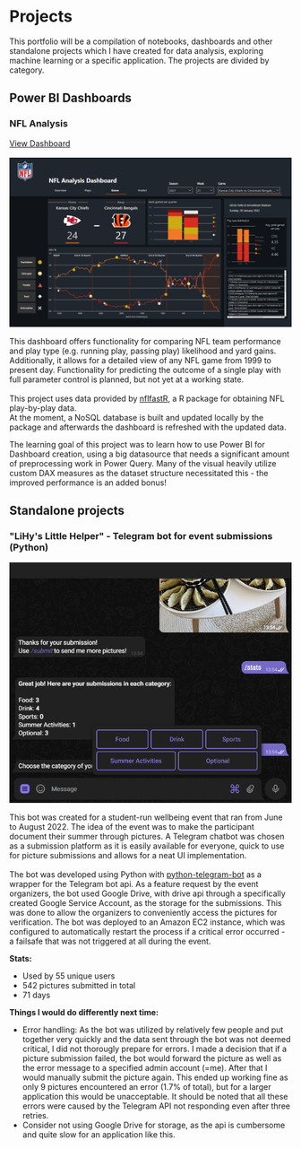 # Projects
<p>This portfolio will be a compilation of notebooks, dashboards and other standalone projects which I have created for data analysis, exploring machine learning or a specific application. The projects are divided by category.</p>

## Power BI Dashboards

### NFL Analysis

[View Dashboard](https://app.powerbi.com/view?r=eyJrIjoiYmMyYWY2ZjgtNGM1ZC00ZGVjLWFhODMtYTY5OTM0N2I1YmJmIiwidCI6IjhkZWQ3ODVjLTJiYTYtNGIxYS05NmUyLWY3NGFiZTk2MWFiZCIsImMiOjh9)
<br>
<br>![NFL Dashboard game view](https://github.com/epaunonen/epaunonen.github.io/blob/main/Assets/NFL/NFL_1.PNG?raw=true "Game view")

This dashboard offers functionality for comparing NFL team performance and play type (e.g. running play, passing play) likelihood and yard gains.
Additionally, it allows for a detailed view of any NFL game from 1999 to present day.
Functionality for predicting the outcome of a single play with full parameter control is planned, but not yet at a working state.<br>
<br>
This project uses data provided by [nflfastR](https://www.nflfastr.com/index.html), a R package for obtaining NFL play-by-play data.<br>
At the moment, a NoSQL database is built and updated locally by the package and afterwards the dashboard is refreshed with the updated data.<br>

The learning goal of this project was to learn how to use Power BI for Dashboard creation, using a big datasource that needs a significant amount of preprocessing work in Power Query. Many of the visual heavily utilize custom DAX measures as the dataset structure necessitated this - the improved performance is an added bonus!

## Standalone projects

### "LiHy's Little Helper" - Telegram bot for event submissions (Python)

![LiHyBot](https://github.com/epaunonen/epaunonen.github.io/blob/main/Assets/LiHyBot/LLH.PNG?raw=true "Telegram Bot")

This bot was created for a student-run wellbeing event that ran from June to August 2022. The idea of the event was to make the participant document their summer through pictures. A Telegram chatbot was chosen as a submission platform as it is easily available for everyone, quick to use for picture submissions and allows for a neat UI implementation.
<br><br>
The bot was developed using Python with [python-telegram-bot](https://python-telegram-bot.org/) as a wrapper for the Telegram bot api. As a feature request by the event organizers, the bot used Google Drive, with drive api through a specifically created Google Service Account, as the storage for the submissions. This was done to allow the organizers to conveniently access the pictures for verification. The bot was deployed to an Amazon EC2 instance, which was configured to automatically restart the process if a critical error occurred - a failsafe that was not triggered at all during the event.

**Stats:**
 - Used by 55 unique users
 - 542 pictures submitted in total
 - 71 days

**Things I would do differently next time:**
 - Error handling: As the bot was utilized by relatively few people and put together very quickly and the data sent through the bot was not deemed critical, I did not thorougly prepare for errors. I made a decision that if a picture submission failed, the bot would forward the picture as well as the error message to a specified admin account (=me). After that I would manually submit the picture again. This ended up working fine as only 9 pictures encountered an error (1.7% of total), but for a larger application this would be unacceptable. It should be noted that all these errors were caused by the Telegram API not responding even after three retries.
 - Consider not using Google Drive for storage, as the api is cumbersome and quite slow for an application like this.
